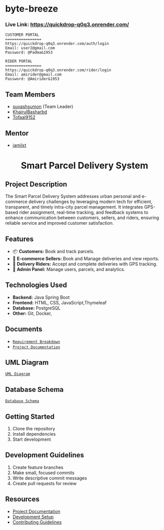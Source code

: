 # byte-breeze

### Live Link: https://quickdrop-q0q3.onrender.com/
```
CUSTOMER PORTAL
================
https://quickdrop-q0q3.onrender.com/auth/login
Email: user2@gmail.com
Password: @Padma&1953

RIDER PORTAL
================
https://quickdrop-q0q3.onrender.com/rider/login
Email: amirider@gmail.com
Password: @Amirider&1953
```

## Team Members
- [suvashsumon](https://github.com/suvashsumon) (Team Leader)
- [KhairulBasharbd](https://github.com/KhairulBasharbd)
- [Tofaal9152](https://github.com/Tofaal9152)

## Mentor
- [jamilxt](https://github.com/jamilxt)

  
<h1 align= "center">Smart Parcel Delivery System</h1>

## Project Description
The Smart Parcel Delivery System addresses urban personal and e-commerce delivery challenges by leveraging modern tech for efficient, transparent, and timely intra-city parcel management. It integrates GPS-based rider assignment, real-time tracking, and feedback systems to enhance communication between customers, sellers, and riders, ensuring reliable service and improved customer satisfaction.

## Features
- 📦 **Customers:** Book and track parcels.
- 🏪 **E-commerce Sellers:** Book and Manage deliveries and view reports.
- 🚴 **Delivery Riders:** Accept and complete deliveries with GPS tracking.
- 🔧 **Admin Panel:** Manage users, parcels, and analytics.

## Technologies Used
- **Backend:** Java Spring Boot
- **Frontend:** HTML, CSS, JavaScript,Thymeleaf
- **Database:** PostgreSQL
- **Other:** Git, Docker,

## Documents
- [`Requirement Breakdown`](https://docs.google.com/spreadsheets/d/1xkvcfqKs8xaK-G49qsPYhYuLTmGR0uW70pVxoA6MyY0/edit?gid=1403762707#gid=1403762707)
- [`Project Documentation`](docs/Team/)


## UML Diagram
[`UML Diagram`](docs/Team/UML/)

## Database Schema
[`Database Schema`](docs/Team/database/)





## Getting Started
1. Clone the repository
2. Install dependencies
3. Start development

## Development Guidelines
1. Create feature branches
2. Make small, focused commits
3. Write descriptive commit messages
4. Create pull requests for review

## Resources
- [Project Documentation](docs/)
- [Development Setup](docs/setup.md)
- [Contributing Guidelines](CONTRIBUTING.md)
